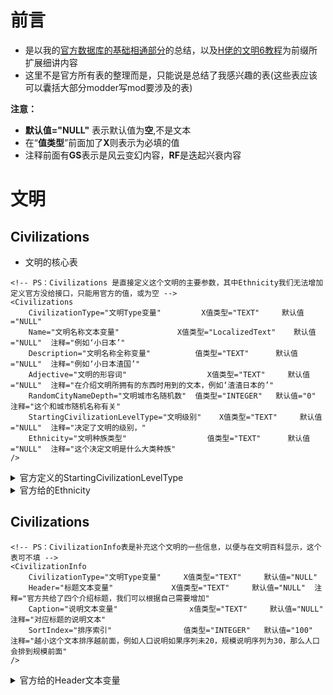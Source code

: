 # 前言

- 是以我的[官方数据库的基础相通部分](https://gitee.com/XPPK/pk-civ6/blob/master/%E5%9F%BA%E7%A1%80%E7%9F%A5%E8%AF%86/%E5%AE%98%E6%96%B9Date%E5%9F%BA%E7%A1%80%E5%85%B1%E9%80%9A.md)的总结，以及[H佬的文明6教程](https://space.bilibili.com/28399130)为前缀所扩展细讲内容
- 这里不是官方所有表的整理而是，只能说是总结了我感兴趣的表(这些表应该可以囊括大部分modder写mod要涉及的表)

**注意：**
- **默认值="NULL"** 表示默认值为**空**,不是文本
- 在“**值类型**”前面加了**X**则表示为必填的值
- 注释前面有**GS**表示是风云变幻内容，**RF**是迭起兴衰内容

# 文明
## Civilizations
- 文明的核心表
```
<!-- PS：Civilizations 是直接定义这个文明的主要参数，其中Ethnicity我们无法增加定义官方没给接口，只能用官方的值，或为空 -->
<Civilizations
	CivilizationType="文明Type变量"			X值类型="TEXT"		默认值="NULL"
	Name="文明名称文本变量"				X值类型="LocalizedText"	默认值="NULL"	注释="例如‘小日本’"
	Description="文明名称全称变量"			值类型="TEXT"		默认值="NULL"	注释="例如‘小日本渣国’"
	Adjective="文明的形容词"					X值类型="TEXT"		默认值="NULL"	注释="在介绍文明所拥有的东西时用到的文本，例如‘渣渣日本的’"
	RandomCityNameDepth="文明城市名随机数"	值类型="INTEGER"	默认值="0"		注释="这个和城市随机名称有关"
	StartingCivilizationLevelType="文明级别"	X值类型="TEXT"		默认值="NULL"	注释="决定了文明的级别，"
	Ethnicity="文明种族类型"					值类型="TEXT"		默认值="NULL"	注释="这个决定文明是什么大类种族"
/>
```

<details><summary>官方定义的StartingCivilizationLevelType</summary>

- 共4个，是在CivilizationLevels表定义，对应这个表的CivilizationLevelType，这个表暂未深入研究
- PS：城邦也有各自文明和领袖。野蛮人，自由城市也是对应文明，可以通过把修改器所绑的特性把他们的文明上给予修改

| CivilizationLevelType         | 注释
| ----------------------------- | -------------- 
| CIVILIZATION_LEVEL_TRIBE      | 部落，野蛮人文明
| CIVILIZATION_LEVEL_CITY_STATE | 城邦次级文明
| CIVILIZATION_LEVEL_FULL_CIV   | 完整的主要文明
| CIVILIZATION_LEVEL_FREE_CITIES| 自由城市(叛军)
</details><details><summary>官方给的Ethnicity</summary>
PS：共5个

|       Ethnicity        | 对应文本
| ---------------------- | -------------- 
| ETHNICITY_ASIAN        | 亚洲人
| ETHNICITY_AFRICAN      | 非洲人
| ETHNICITY_EURO         | 欧洲人
| ETHNICITY_MEDIT        | 地中海
| ETHNICITY_SOUTHAM      | 南美人
</details>

## Civilizations
```
<!-- PS：CivilizationInfo表是补充这个文明的一些信息，以便与在文明百科显示，这个表可不填 -->
<CivilizationInfo
	CivilizationType="文明Type变量"		X值类型="TEXT"		默认值="NULL"
	Header="标题文本变量"				X值类型="TEXT"		默认值="NULL"	注释="官方共给了四个介绍标题，我们可以根据自己需要增加"
	Caption="说明文本变量"				x值类型="TEXT"		默认值="NULL"	注释="对应标题的说明文本"
	SortIndex="排序索引"				值类型="INTEGER"	默认值="100"	注释="越小这个文本排序越前面，例如人口说明如果序列未20，规模说明序列为30，那么人口会排到规模前面"
/>
```
<details><summary>官方给的Header文本变量</summary>
PS：共4个

| SortIndex |       Header           | 文本内容
| --------- | ---------------------- | -----------
| 10        | LOC_CIVINFO_LOCATION   | 位置
| 20        | LOC_CIVINFO_SIZE       | 规模
| 30        | LOC_CIVINFO_POPULATION | 人口
| 40        | LOC_CIVINFO_CAPITAL    | 首都
</details>
